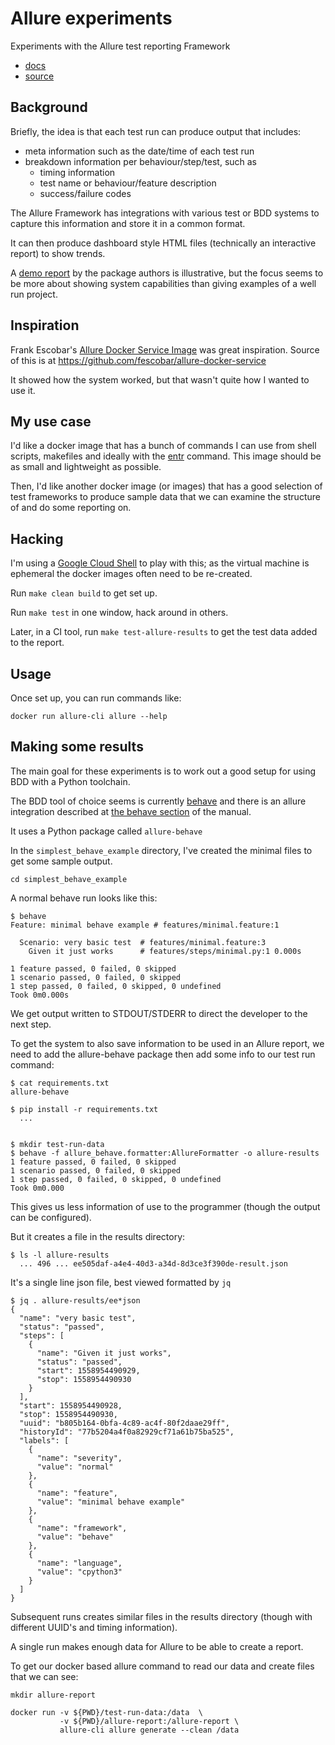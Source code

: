 Allure experiments
==================

Experiments with the Allure test reporting Framework 
* [docs](https://docs.qameta.io/allure/)
* [source](https://github.com/allure-framework/allure2)


Background
----------

Briefly, the idea is that each test run 
can produce output that includes:
* meta information such as the date/time of each test run
* breakdown information per behaviour/step/test, such as
  * timing information
  * test name or behaviour/feature description
  * success/failure codes

The Allure Framework has integrations with various test or BDD systems to capture 
this information and store it in a common format.

It can then produce dashboard style HTML files (technically an interactive report)
to show trends.

A [demo report](https://demo.qameta.io/allure/) by the package authors is illustrative,
but the focus seems to be more about showing system capabilities than giving examples of
a well run project.


Inspiration
-----------

Frank Escobar's 
[Allure Docker Service Image](https://hub.docker.com/r/frankescobar/allure-docker-service)
was great inspiration.
Source of this is at https://github.com/fescobar/allure-docker-service

It showed how the system worked, but that wasn't quite how I wanted to use it.


My use case
-----------

I'd like a docker image that has a bunch of commands I can use from shell
scripts, makefiles and ideally with the
[entr](https://bitbucket.org/eradman/entr/src/default/)
command.
This image should be as small and lightweight as possible.

Then, I'd like another docker image (or images) that has a good selection of test frameworks
to produce sample data that we can examine the structure of and do some reporting on.


Hacking
-------

I'm using a [Google Cloud Shell](https://cloud.google.com/shell/docs/)
to play with this;
as the virtual machine is ephemeral the docker images often need to be re-created.

Run `make clean build` to get set up.

Run `make test` in one window, hack around in others.

Later, in a CI tool, run `make test-allure-results` to get the test data
added to the report.


Usage
-----

Once set up,
you can run commands like:
```
docker run allure-cli allure --help
```

Making some results
-------------------

The main goal for these experiments is to work out a good setup for using
BDD with a Python toolchain.

The BDD tool of choice seems is currently
[behave](https://behave.readthedocs.io/en/latest/tutorial.html)
and there is an allure integration described at
[the behave section](https://docs.qameta.io/allure/#_behave)
of the manual.

It uses a Python package called `allure-behave`

In the `simplest_behave_example` directory,
I've created the minimal files to get some sample output.
```
cd simplest_behave_example
```


A normal behave run looks like this:
```
$ behave
Feature: minimal behave example # features/minimal.feature:1

  Scenario: very basic test  # features/minimal.feature:3
    Given it just works      # features/steps/minimal.py:1 0.000s

1 feature passed, 0 failed, 0 skipped
1 scenario passed, 0 failed, 0 skipped
1 step passed, 0 failed, 0 skipped, 0 undefined
Took 0m0.000s
```

We get output written to STDOUT/STDERR to direct the developer to the next
step.

To get the system to also save information to be used in an Allure report,
we need to add the allure-behave package then add some info to our test run
command:
```
$ cat requirements.txt
allure-behave

$ pip install -r requirements.txt
  ...


$ mkdir test-run-data
$ behave -f allure_behave.formatter:AllureFormatter -o allure-results
1 feature passed, 0 failed, 0 skipped
1 scenario passed, 0 failed, 0 skipped
1 step passed, 0 failed, 0 skipped, 0 undefined
Took 0m0.000
```

This gives us less information of use to the programmer (though the output can
be configured).

But it creates a file in the results directory:
```
$ ls -l allure-results
  ... 496 ... ee505daf-a4e4-40d3-a34d-8d3ce3f390de-result.json
```

It's a single line json file, best viewed formatted by `jq`
```
$ jq . allure-results/ee*json
{
  "name": "very basic test",
  "status": "passed",
  "steps": [
    {
      "name": "Given it just works",
      "status": "passed",
      "start": 1558954490929,
      "stop": 1558954490930
    }
  ],
  "start": 1558954490928,
  "stop": 1558954490930,
  "uuid": "b805b164-0bfa-4c89-ac4f-80f2daae29ff",
  "historyId": "77b5204a4f0a82929cf71a61b75ba525",
  "labels": [
    {
      "name": "severity",
      "value": "normal"
    },
    {
      "name": "feature",
      "value": "minimal behave example"
    },
    {
      "name": "framework",
      "value": "behave"
    },
    {
      "name": "language",
      "value": "cpython3"
    }
  ]
}
```

Subsequent runs creates similar files in the results directory (though with
different UUID's and timing information).

A single run makes enough data for Allure to be able to create a report.

To get our docker based allure command to read our data and create files that
we can see:
```
mkdir allure-report

docker run -v ${PWD}/test-run-data:/data  \
           -v ${PWD}/allure-report:/allure-report \
           allure-cli allure generate --clean /data


```

